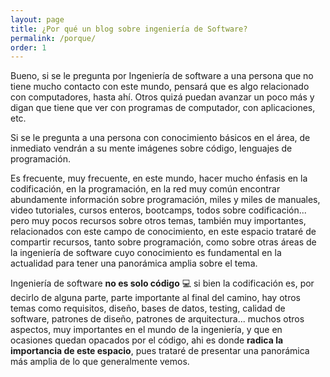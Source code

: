 ```yaml
---
layout: page
title: ¿Por qué un blog sobre ingeniería de Software?
permalink: /porque/
order: 1
---
```


Bueno, si se le pregunta por Ingeniería de software a una persona que no tiene mucho contacto con este mundo, pensará que es algo relacionado con computadores, hasta ahí. Otros quizá puedan avanzar un poco más y digan que tiene que ver con programas de computador, con aplicaciones, etc. 

Si se le pregunta a una persona con conocimiento básicos en el área, de inmediato vendrán a su mente imágenes sobre código, lenguajes de programación. 

Es frecuente, muy frecuente, en este mundo, hacer mucho énfasis en la codificación, en la programación, en la red muy común encontrar abundamente información sobre programación, miles y miles de manuales, video tutoriales, cursos enteros, bootcamps, todos sobre codificación... pero muy pocos recursos sobre otros temas, también muy importantes, relacionados con este campo de conocimiento, en este espacio trataré de compartir recursos, tanto sobre programación, como sobre otras áreas de la ingeniería de software cuyo conocimiento es fundamental en la actualidad para tener una panorámica amplia sobre el tema.

Ingeniería de software **no es solo código** 💻 si bien la codificación es, por decirlo de alguna parte, parte importante al final del camino, hay otros temas como requisitos, diseño, bases de datos, testing, calidad de software, patrones de diseño, patrones de arquitectura... muchos otros aspectos, muy importantes en el mundo de la ingeniería, y que en ocasiones quedan opacados por el código, ahi es donde **radica la importancia de este espacio**, pues trataré de presentar una panorámica más amplia de lo que generalmente vemos. 
